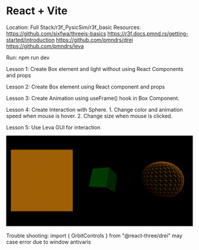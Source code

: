 # React + Vite
Location: Full Stack/r3f_PysicSim/r3f_basic
Resources:
https://github.com/sixfwa/threejs-basics
https://r3f.docs.pmnd.rs/getting-started/introduction
https://github.com/pmndrs/drei
https://github.com/pmndrs/leva

Run: npm run dev

Lesson 1: Create Box element and light without using React Components and props

Lesson 2: Create Box element using React component and props

Lesson 3: Create Animation using useFrame() hook in Box Component.

Lesson 4: Create Interaction with Sphere. 1. Change color and animation speed when mouse is hover. 2. Change size when mouse is clicked. 

Lesson 5: Use Leva GUI for interaction

![alt text](public/image.png)



Trouble shooting:
import { OrbitControls } from "@react-three/drei" may case error due to window antivaris